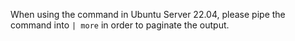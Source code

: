 When using the command in Ubuntu Server 22.04, please pipe the command into `| more` in order to paginate the output.
